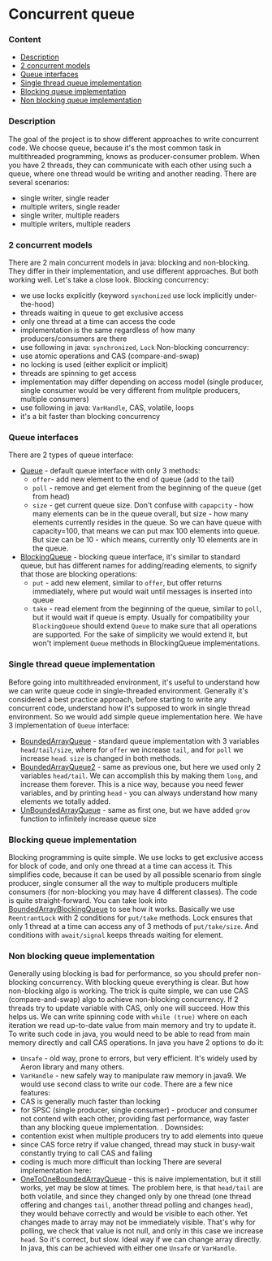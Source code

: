 # Concurrent queue

### Content
* [Description](#description)
* [2 concurrent models](#2-concurrent-models)
* [Queue interfaces](#queue-interfaces)
* [Single thread queue implementation](#single-thread-queue-implementation)
* [Blocking queue implementation](#blocking-queue-implementation)
* [Non blocking queue implementation](#non-blocking-queue-implementation)

### Description
The goal of the project is to show different approaches to write concurrent code. We choose queue, because it's the most common task in multithreaded programming, knows as producer-consumer problem. When you have 2 threads, they can communicate with each other using such a queue, where one thread would be writing and another reading. There are several scenarios:
* single writer, single reader
* multiple writers, single reader
* single writer, multiple readers
* multiple writers, multiple readers

### 2 concurrent models
There are 2 main concurrent models in java: blocking and non-blocking. They differ in their implementation, and use different approaches. But both working well. Let's take a close look.
Blocking concurrency:
* we use locks explicitly (keyword `synchonized` use lock implicitly under-the-hood)
* threads waiting in queue to get exclusive access
* only one thread at a time can access the code
* implementation is the same regardless of how many producers/consumers are there
* use following in java: `synchronized`, `Lock`
Non-blocking concurrency:
* use atomic operations and CAS (compare-and-swap)
* no locking is used (either explicit or implicit)
* threads are spinning to get access
* implementation may differ depending on access model (single producer, single consumer would be very different from mulitple producers, multiple consumers)
* use following in java: `VarHandle`, CAS, volatile, loops
* it's a bit faster than blocking concurrency

### Queue interfaces
There are 2 types of queue interface:
* [Queue](/src/main/java/com/java/queue/interfaces/Queue.java) - default queue interface with only 3 methods:
  * `offer`- add new element to the end of queue (add to the tail)
  * `poll` - remove and get element from the beginning of the queue (get from head)
  * `size` - get current queue size. Don't confuse with `capapcity` - how many elements can be in the queue overall, but size - how many elements currently resides in the queue. So we can have queue with capacity=100, that means we can put max 100 elements into queue. But size can be 10 - which means, currently only 10 elements are in the queue.
* [BlockingQueue](/src/main/java/com/java/queue/interfaces/BlockingQueue.java) - blocking queue interface, it's similar to standard queue, but has different names for adding/reading elements, to signify that those are blocking operations:
  * `put` - add new element, similar to `offer`, but offer returns immediately, where put would wait until messages is inserted into queue
  * `take` - read element from the beginning of the queue, similar to `poll`, but it would wait if queue is empty.
Usually for compatibility your `BlockingQueue` should extend `Queue` to make sure that all operations are supported. For the sake of simplicity we would extend it, but won't implement `Queue` methods in BlockingQueue implementations.

### Single thread queue implementation
Before going into multithreaded environment, it's useful to understand how we can write queue code in single-threaded environment. Generally it's considered a best practice approach, before starting to write any concurrent code, understand how it's supposed to work in single thread environment. So we would add simple queue implementation here.
We have 3 implementation of `Queue` interface:
* [BoundedArrayQueue](/src/main/java/com/java/queue/singlethread/BoundedArrayQueue.java) - standard queue implementation with 3 variables `head/tail/size`, where for `offer` we increase `tail`, and for `poll` we increase `head`. `size` is changed in both methods.
* [BoundedArrayQueue2](/src/main/java/com/java/queue/singlethread/BoundedArrayQueue2.java) - same as previous one, but here we used only 2 variables `head/tail`. We can accomplish this by making them `long`, and increase them forever. This is a nice way, because you need fewer variables, and by printing `head` - you can always understand how many elements we totally added. 
* [UnBoundedArrayQueue](/src/main/java/com/java/queue/singlethread/UnBoundedArrayQueue.java) - same as first one, but we have added `grow` function to infinitely increase queue size


### Blocking queue implementation
Blocking programming is quite simple. We use locks to get exclusive access for block of code, and only one thread at a time can access it. This simplifies code, because it can be used by all possible scenario from single producer, single consumer all the way to multiple producers multiple consumers (for non-blocking you may have 4 different classes). The code is quite straight-forward. You can take look into [BoundedArrayBlockingQueue](/src/main/java/com/java/queue/blocking/BoundedArrayBlockingQueue.java) to see how it works. Basically we use `ReentrantLock` with 2 conditions for `put/take` methods. Lock ensures that only 1 thread at a time can access any of 3 methods of `put/take/size`. And conditions with `await/signal` keeps threads waiting for element.

### Non blocking queue implementation
Generally using blocking is bad for performance, so you should prefer non-blocking concurrency.
With blocking queue everything is clear. But how non-blocking algo is working. The trick is quite simple, we can use CAS (compare-and-swap) algo to achieve non-blocking concurrency. If 2 threads try to update variable with CAS, only one will succeed. How this helps us. We can write spinning code with `while (true)` where on each iteration we read up-to-date value from main memory and try to update it. To write such code in java, you would need to be able to read from main memory directly and call CAS operations. In java you have 2 options to do it:
* `Unsafe` - old way, prone to errors, but very efficient. It's widely used by Aeron library and many others.
* `VarHandle` - new safely way to manipulate raw memory in java9.
We would use second class to write our code.
There are a few nice features:
* CAS is generally much faster than locking
* for SPSC (single producer, single consumer) - producer and consumer not contend with each other, providing fast performance, way faster than any blocking queue implementation. .
Downsides:
* contention exist when multiple producers try to add elements into queue
* since CAS force retry if value changed, thread may stuck in busy-wait constantly trying to call CAS and failing
* coding is much more difficult than locking
There are several implementation here:
* [OneToOneBoundedArrayQueue](/src/main/java/com/java/queue/nonblocking/OneToOneBoundedArrayQueue.java) - this is naive implementation, but it still works, yet may be slow at times. The problem here, is that `head/tail` are both volatile, and since they changed only by one thread (one thread offering and changes `tail`, another thread polling and changes `head`), they would behave correctly and would be visible to each other. Yet changes made to array may not be immediately visible. That's why for polling, we check that value is not null, and only in this case we increase `head`. So it's correct, but slow. Ideal way if we can change array directly. In java, this can be achieved with either one `Unsafe` or `VarHandle`.
